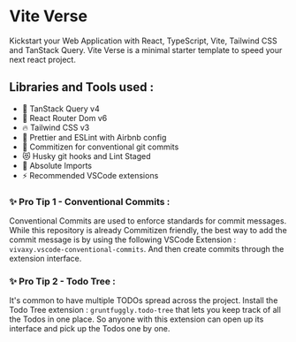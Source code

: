 # Vite Verse
Kickstart your Web Application with React, TypeScript, Vite, Tailwind CSS and TanStack Query. Vite Verse is a minimal starter template to speed your next react project.

## Libraries and Tools used :

- 🔭 TanStack Query v4
- 🌱 React Router Dom v6
- 🔥 Tailwind CSS v3
- 👯 Prettier and ESLint with Airbnb config
- 🥅 Commitizen for conventional git commits
- 😻 Husky git hooks and Lint Staged
- 🚀 Absolute Imports
- ⚡ Recommended VSCode extensions

### ✨ Pro Tip 1 - Conventional Commits :
Conventional Commits are used to enforce standards for commit messages. While this repository is already Commitizen friendly, the best way to add the commit message is by using the following VSCode Extension : `vivaxy.vscode-conventional-commits`. And then create commits through the extension interface.


### ✨ Pro Tip 2 - Todo Tree :
It's common to have multiple TODOs spread across the project. Install the Todo Tree extension : `gruntfuggly.todo-tree` that lets you keep track of all the Todos in one place. So anyone with this extension can open up its interface and pick up the Todos one by one.
